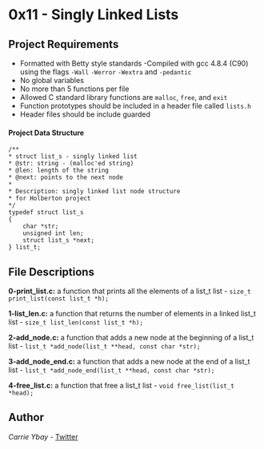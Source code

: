 # 0x11 - Singly Linked Lists
## Project Requirements
- Formatted with Betty style standards
-Compiled with gcc 4.8.4 (C90) using the flags `-Wall` `-Werror` `-Wextra` and `-pedantic`
- No global variables
- No more than 5 functions per file
- Allowed C standard library functions are `malloc`, `free`, and `exit`
- Function prototypes should be included in a header file called `lists.h`
- Header files should be include guarded

#### Project Data Structure
	/**
	* struct list_s - singly linked list
	* @str: string - (malloc'ed string)
	* @len: length of the string
	* @next: points to the next node
	*
	* Description: singly linked list node structure
	* for Holberton project
	*/
	typedef struct list_s
	{
		char *str;
		unsigned int len;
		struct list_s *next;
	} list_t;

## File Descriptions
**0-print_list.c:** a function that prints all the elements of a list_t list -
`size_t print_list(const list_t *h);`

**1-list_len.c:** a function that returns the number of elements in a linked list_t list - `size_t list_len(const list_t *h);`

**2-add_node.c:** a function that adds a new node at the beginning of a list_t list - `list_t *add_node(list_t **head, const char *str);`

**3-add_node_end.c:** a function that adds a new node at the end of a list_t list - `list_t *add_node_end(list_t **head, const char *str);`

**4-free_list.c:** a function that free a list_t list - `void free_list(list_t *head);`

## Author
*Carrie Ybay* - [Twitter](http://twitter.com/hicarrie_)
